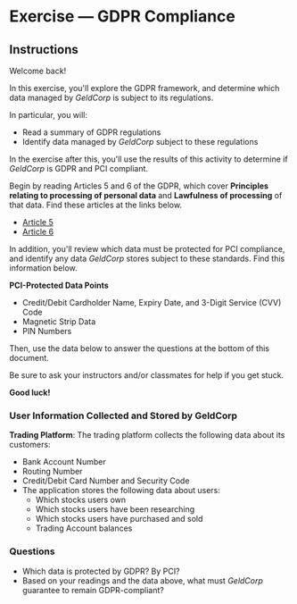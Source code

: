 # Exercise — GDPR Compliance

## Instructions

Welcome back!

In this exercise, you'll explore the GDPR framework, and determine which data managed by _GeldCorp_ is subject to its regulations.

In particular, you will:
- Read a summary of GDPR regulations
- Identify data managed by _GeldCorp_ subject to these regulations

In the exercise after this, you'll use the results of this activity to determine if _GeldCorp_ is GDPR and PCI compliant.

Begin by reading Articles 5 and 6 of the GDPR, which cover **Principles relating to processing of personal data** and **Lawfulness of processing** of that data. Find these articles at the links below.
- [Article 5](https://gdpr-info.eu/art-5-gdpr/)
- [Article 6](https://gdpr-info.eu/art-4-gdpr/)

In addition, you'll review which data must be protected for PCI compliance, and identify any data _GeldCorp_ stores subject to these standards. Find this information below.

**PCI-Protected Data Points**
- Credit/Debit Cardholder Name, Expiry Date, and 3-Digit Service (CVV) Code
- Magnetic Strip Data
- PIN Numbers

Then, use the data below to answer the questions at the bottom of this document.

Be sure to ask your instructors and/or classmates for help if you get stuck.

**Good luck!**

### User Information Collected and Stored by GeldCorp 

**Trading Platform**: The trading platform collects the following data about its customers:
  - Bank Account Number
  - Routing Number
  - Credit/Debit Card Number and Security Code
- The application stores the following data about users:
  - Which stocks users own
  - Which stocks users have been researching
  - Which stocks users have purchased and sold
  - Trading Account balances

### Questions
- Which data is protected by GDPR? By PCI?
- Based on your readings and the data above, what must _GeldCorp_ guarantee to remain GDPR-compliant?